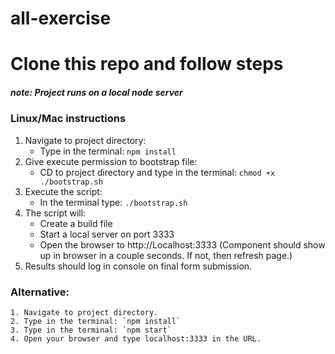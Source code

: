 # all-exercise
# Clone this repo and follow steps
##### note: Project runs on a local node server
### Linux/Mac instructions
  1. Navigate to project directory:
     - Type in the terminal: `npm install`
  2. Give execute permission to bootstrap file:
     - CD to project directory and type in the terminal: `chmod +x ./bootstrap.sh`
  3. Execute the script:
     - In the terminal type: `./bootstrap.sh`
  4. The script will:
     - Create a build file
     - Start a local server on port 3333
     - Open the browser to http://Localhost:3333 (Component should show up in browser in a couple seconds. If not, then refresh page.)
  5. Results should log in console on final form submission.
  

### Alternative:
    1. Navigate to project directory.
    2. Type in the terminal: `npm install`
    3. Type in the terminal: `npm start`
    4. Open your browser and type localhost:3333 in the URL.
